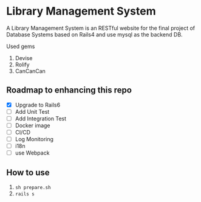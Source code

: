 # Library Management System

A Library Management System is an RESTful website for the final project of Database Systems based on Rails4 and use mysql as the backend DB.

Used gems

1. Devise
2. Rolify
3. CanCanCan

## Roadmap to enhancing this repo

- [x] Upgrade to Rails6
- [ ] Add Unit Test
- [ ] Add Integration Test
- [ ] Docker image
- [ ] CI/CD
- [ ] Log Monitoring
- [ ] i18n
- [ ] use Webpack

## How to use

1. `sh prepare.sh`
2. `rails s`
